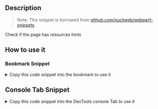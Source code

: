 ## Description

> Note: 
> This snippet is borrowed from [github.com/nucliweb/webperf-snippets](https://github.com/nucliweb/webperf-snippets/blob/main/README.md#resources-hints).

Check if the page has resources hints

## How to use it

<!-- START-HOW_TO[] -->




### Bookmark Snippet



<details>

<summary>Copy this code snippet into the bookmark to use it</summary>


```javascript

javascript:(() => {const rels = [
    "preload",
    "prefetch",
    "preconnect",
    "dns-prefetch",
    "preconnect dns-prefetch",
    "prerender",
    "modulepreload",
];
rels.forEach((element) => {
    const linkElements = document.querySelectorAll(`link[rel="${element}"]`);
    const dot = linkElements.length > 0 ? "🟩" : "🟥";
    console.log(`${dot} ${element}`);
    linkElements.forEach((el) => console.log(el));
});
})()
``` 




</details>



## Console Tab Snippet

<details>

<summary>Copy this code snippet into the DevTools console Tab to use it</summary>


```javascript

const rels = [
    "preload",
    "prefetch",
    "preconnect",
    "dns-prefetch",
    "preconnect dns-prefetch",
    "prerender",
    "modulepreload",
];
rels.forEach((element) => {
    const linkElements = document.querySelectorAll(`link[rel="${element}"]`);
    const dot = linkElements.length > 0 ? "🟩" : "🟥";
    console.log(`${dot} ${element}`);
    linkElements.forEach((el) => console.log(el));
});

``` 




</details>




<!-- END-HOW_TO -->






















































































